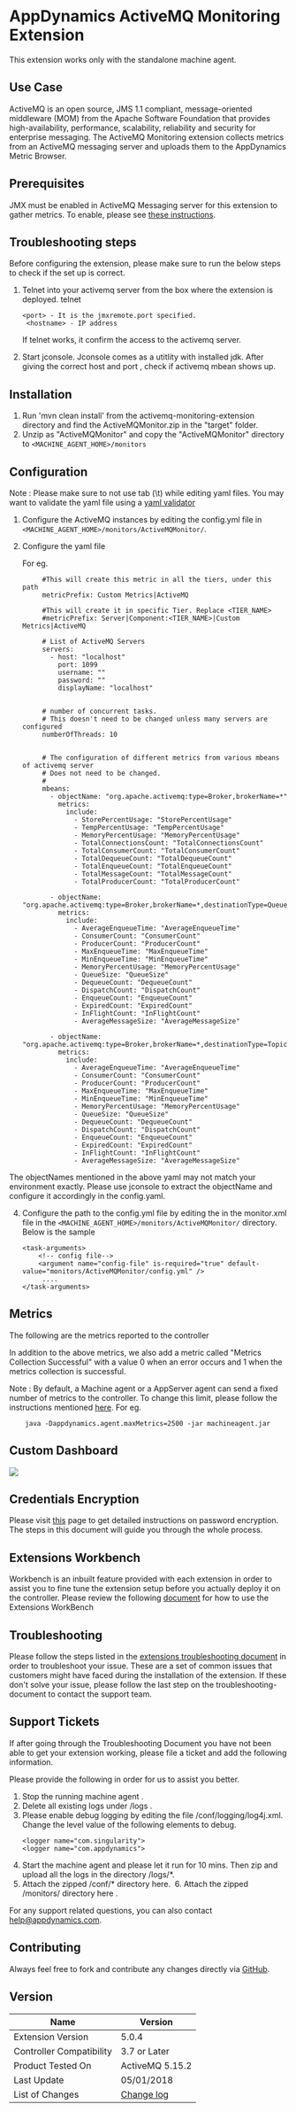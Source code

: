 # AppDynamics ActiveMQ Monitoring Extension

This extension works only with the standalone machine agent.

## Use Case

ActiveMQ is an open source, JMS 1.1 compliant, message-oriented middleware (MOM) from the Apache Software Foundation that provides high-availability, performance, scalability, reliability and security for enterprise messaging. 
The ActiveMQ Monitoring extension collects metrics from an ActiveMQ messaging server and uploads them to the AppDynamics Metric Browser. 

## Prerequisites ##

JMX must be enabled in ActiveMQ Messaging server for this extension to gather metrics. To enable, please see [these instructions](http://activemq.apache.org/jmx.html).

## Troubleshooting steps ##
Before configuring the extension, please make sure to run the below steps to check if the set up is correct.

1. Telnet into your activemq server from the box where the extension is deployed.
       telnet <hostname> <port>

       <port> - It is the jmxremote.port specified.
        <hostname> - IP address

    If telnet works, it confirm the access to the activemq server.


2. Start jconsole. Jconsole comes as a utitlity with installed jdk. After giving the correct host and port , check if activemq
mbean shows up.


## Installation

1. Run 'mvn clean install' from the activemq-monitoring-extension directory and find the ActiveMQMonitor.zip in the "target" folder.
2. Unzip as "ActiveMQMonitor" and copy the "ActiveMQMonitor" directory to `<MACHINE_AGENT_HOME>/monitors`


## Configuration ##

Note : Please make sure to not use tab (\t) while editing yaml files. You may want to validate the yaml file using a [yaml validator](http://yamllint.com/)

1. Configure the ActiveMQ instances by editing the config.yml file in `<MACHINE_AGENT_HOME>/monitors/ActiveMQMonitor/`.
2. Configure the yaml file

   For eg.
   ```
        #This will create this metric in all the tiers, under this path
        metricPrefix: Custom Metrics|ActiveMQ

        #This will create it in specific Tier. Replace <TIER_NAME>
        #metricPrefix: Server|Component:<TIER_NAME>|Custom Metrics|ActiveMQ

        # List of ActiveMQ Servers
        servers:
          - host: "localhost"
            port: 1099
            username: ""
            password: ""
            displayName: "localhost"


        # number of concurrent tasks.
        # This doesn't need to be changed unless many servers are configured
        numberOfThreads: 10


        # The configuration of different metrics from various mbeans of activemq server
        # Does not need to be changed.
        #
        mbeans:
          - objectName: "org.apache.activemq:type=Broker,brokerName=*"
            metrics:
              include:
                - StorePercentUsage: "StorePercentUsage"
                - TempPercentUsage: "TempPercentUsage"
                - MemoryPercentUsage: "MemoryPercentUsage"
                - TotalConnectionsCount: "TotalConnectionsCount"
                - TotalConsumerCount: "TotalConsumerCount"
                - TotalDequeueCount: "TotalDequeueCount"
                - TotalEnqueueCount: "TotalEnqueueCount"
                - TotalMessageCount: "TotalMessageCount"
                - TotalProducerCount: "TotalProducerCount"

          - objectName: "org.apache.activemq:type=Broker,brokerName=*,destinationType=Queue,destinationName=*"
            metrics:
              include:
                - AverageEnqueueTime: "AverageEnqueueTime"
                - ConsumerCount: "ConsumerCount"
                - ProducerCount: "ProducerCount"
                - MaxEnqueueTime: "MaxEnqueueTime"
                - MinEnqueueTime: "MinEnqueueTime"
                - MemoryPercentUsage: "MemoryPercentUsage"
                - QueueSize: "QueueSize"
                - DequeueCount: "DequeueCount"
                - DispatchCount: "DispatchCount"
                - EnqueueCount: "EnqueueCount"
                - ExpiredCount: "ExpiredCount"
                - InFlightCount: "InFlightCount"
                - AverageMessageSize: "AverageMessageSize"

          - objectName: "org.apache.activemq:type=Broker,brokerName=*,destinationType=Topic,destinationName=*"
            metrics:
              include:
                - AverageEnqueueTime: "AverageEnqueueTime"
                - ConsumerCount: "ConsumerCount"
                - ProducerCount: "ProducerCount"
                - MaxEnqueueTime: "MaxEnqueueTime"
                - MinEnqueueTime: "MinEnqueueTime"
                - MemoryPercentUsage: "MemoryPercentUsage"
                - QueueSize: "QueueSize"
                - DequeueCount: "DequeueCount"
                - DispatchCount: "DispatchCount"
                - EnqueueCount: "EnqueueCount"
                - ExpiredCount: "ExpiredCount"
                - InFlightCount: "InFlightCount"
                - AverageMessageSize: "AverageMessageSize"

   ```

The objectNames mentioned in the above yaml may not match your environment exactly. Please use jconsole to extract the objectName and configure it
accordingly in the config.yaml. 



4. Configure the path to the config.yml file by editing the <task-arguments> in the monitor.xml file in the `<MACHINE_AGENT_HOME>/monitors/ActiveMQMonitor/` directory. Below is the sample

     ```
     <task-arguments>
         <!-- config file-->
         <argument name="config-file" is-required="true" default-value="monitors/ActiveMQMonitor/config.yml" />
          ....
     </task-arguments>
    ```

## Metrics

The following are the metrics reported to the controller

In addition to the above metrics, we also add a metric called "Metrics Collection Successful" with a value 0 when an error occurs and 1 when the metrics collection is successful.

Note : By default, a Machine agent or a AppServer agent can send a fixed number of metrics to the controller. To change this limit, please follow the instructions mentioned [here](http://docs.appdynamics.com/display/PRO14S/Metrics+Limits).
For eg.  
```    
    java -Dappdynamics.agent.maxMetrics=2500 -jar machineagent.jar
```

## Custom Dashboard
![](https://raw.github.com/Appdynamics/activemq-monitoring-extension/master/ActiveMQDashboard.png)



## Credentials Encryption
Please visit [this](https://community.appdynamics.com/t5/Knowledge-Base/How-to-use-Password-Encryption-with-Extensions/ta-p/29397) page to get detailed instructions on password encryption. The steps in this document will guide you through the whole process.

## Extensions Workbench
Workbench is an inbuilt feature provided with each extension in order to assist you to fine tune the extension setup before you actually deploy it on the controller. Please review the following [document](https://community.appdynamics.com/t5/Knowledge-Base/How-to-use-the-Extensions-WorkBench/ta-p/30130) for how to use the Extensions WorkBench

## Troubleshooting
Please follow the steps listed in the [extensions troubleshooting document](https://community.appdynamics.com/t5/Knowledge-Base/How-to-troubleshoot-missing-custom-metrics-or-extensions-metrics/ta-p/28695) in order to troubleshoot your issue. These are a set of common issues that customers might have faced during the installation of the extension. If these don't solve your issue, please follow the last step on the troubleshooting-document to contact the support team.

## Support Tickets
If after going through the Troubleshooting Document you have not been able to get your extension working, please file a ticket and add the following information.

Please provide the following in order for us to assist you better.  

1. Stop the running machine agent .
2. Delete all existing logs under <MachineAgent>/logs .
3. Please enable debug logging by editing the file <MachineAgent>/conf/logging/log4j.xml. Change the level value of the following <logger> elements to debug. 
   ```
   <logger name="com.singularity">
   <logger name="com.appdynamics">
     ```
4. Start the machine agent and please let it run for 10 mins. Then zip and upload all the logs in the directory <MachineAgent>/logs/*.
5. Attach the zipped <MachineAgent>/conf/* directory here.
 6. Attach the zipped <MachineAgent>/monitors/<ExtensionMonitor> directory here .

For any support related questions, you can also contact help@appdynamics.com.

## Contributing
Always feel free to fork and contribute any changes directly via [GitHub](https://github.com/Appdynamics/activemq-monitoring-extension).

## Version
|          Name            |  Version   |
|--------------------------|------------|
|Extension Version         |5.0.4       |
|Controller Compatibility  |3.7 or Later|
|Product Tested On         |ActiveMQ 5.15.2 |
|Last Update               |05/01/2018 |
|List of Changes           |[Change log](https://github.com/Appdynamics/activemq-monitoring-extension/blob/master/Changelog.md) |
